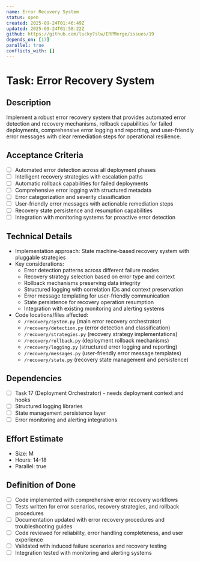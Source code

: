 ```yaml
---
name: Error Recovery System
status: open
created: 2025-09-24T01:46:49Z
updated: 2025-09-24T01:58:22Z
github: https://github.com/lucky7slw/ERPMerge/issues/19
depends_on: [17]
parallel: true
conflicts_with: []
---
```


# Task: Error Recovery System

## Description
Implement a robust error recovery system that provides automated error detection and recovery mechanisms, rollback capabilities for failed deployments, comprehensive error logging and reporting, and user-friendly error messages with clear remediation steps for operational resilience.

## Acceptance Criteria
- [ ] Automated error detection across all deployment phases
- [ ] Intelligent recovery strategies with escalation paths
- [ ] Automatic rollback capabilities for failed deployments
- [ ] Comprehensive error logging with structured metadata
- [ ] Error categorization and severity classification
- [ ] User-friendly error messages with actionable remediation steps
- [ ] Recovery state persistence and resumption capabilities
- [ ] Integration with monitoring systems for proactive error detection

## Technical Details
- Implementation approach: State machine-based recovery system with pluggable strategies
- Key considerations:
  - Error detection patterns across different failure modes
  - Recovery strategy selection based on error type and context
  - Rollback mechanisms preserving data integrity
  - Structured logging with correlation IDs and context preservation
  - Error message templating for user-friendly communication
  - State persistence for recovery operation resumption
  - Integration with existing monitoring and alerting systems
- Code locations/files affected:
  - `/recovery/system.py` (main error recovery orchestrator)
  - `/recovery/detection.py` (error detection and classification)
  - `/recovery/strategies.py` (recovery strategy implementations)
  - `/recovery/rollback.py` (deployment rollback mechanisms)
  - `/recovery/logging.py` (structured error logging and reporting)
  - `/recovery/messages.py` (user-friendly error message templates)
  - `/recovery/state.py` (recovery state management and persistence)

## Dependencies
- [ ] Task 17 (Deployment Orchestrator) - needs deployment context and hooks
- [ ] Structured logging libraries
- [ ] State management persistence layer
- [ ] Error monitoring and alerting integrations

## Effort Estimate
- Size: M
- Hours: 14-18
- Parallel: true

## Definition of Done
- [ ] Code implemented with comprehensive error recovery workflows
- [ ] Tests written for error scenarios, recovery strategies, and rollback procedures
- [ ] Documentation updated with error recovery procedures and troubleshooting guides
- [ ] Code reviewed for reliability, error handling completeness, and user experience
- [ ] Validated with induced failure scenarios and recovery testing
- [ ] Integration tested with monitoring and alerting systems
